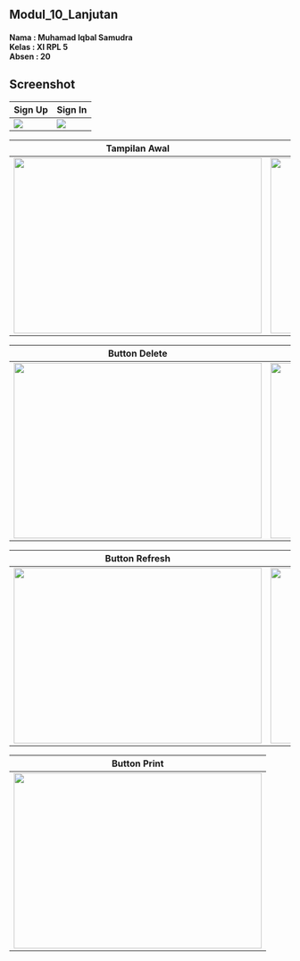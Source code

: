 ## Modul_10_Lanjutan
#### Nama : Muhamad Iqbal Samudra<br>Kelas : XI RPL 5<br>Absen : 20

## Screenshot
Sign Up | Sign In
------------ | -------------
<img src="https://cloud.githubusercontent.com/assets/21413338/23803442/2b24287e-05e9-11e7-8f9c-5b2c1e528743.PNG"/>|<img src="https://cloud.githubusercontent.com/assets/21413338/23803444/2b27bb38-05e9-11e7-9231-668168428b5f.PNG"/>

Tampilan Awal | Button Save
------------ | -------------
<img src="https://cloud.githubusercontent.com/assets/21413338/23803443/2b25a816-05e9-11e7-90d9-a4381b36439a.PNG" width="444" height="314" />|<img src="https://cloud.githubusercontent.com/assets/21413338/23803445/2b2d4e40-05e9-11e7-9eb8-442a9337abb5.PNG" width="444" height="314" />

Button Delete | Button Clear
------------ | -------------
<img src="https://cloud.githubusercontent.com/assets/21413338/23803446/2b2fb482-05e9-11e7-81e7-955972571d2d.PNG" width="444" height="314" />|<img src="https://cloud.githubusercontent.com/assets/21413338/23803447/2b56e5fc-05e9-11e7-82c9-c2ba8ce031a2.PNG" width="444" height="314" />

Button Refresh | Button Edit
------------ | -------------
<img src="https://cloud.githubusercontent.com/assets/21413338/23803883/922092be-05ea-11e7-9ae1-7d91a2c12c0e.PNG" width="444" height="314" />|<img src="https://cloud.githubusercontent.com/assets/21413338/23803448/2b73fef8-05e9-11e7-9849-c6c0a62816dd.PNG" width="444" height="314" />

Button Print |
------------ |
<img src="https://cloud.githubusercontent.com/assets/21413338/23803449/2b751fc2-05e9-11e7-9227-d6a1a8115497.PNG" width="444" height="314" />|
